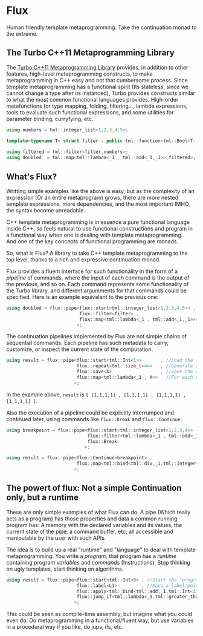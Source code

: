 Flux
====

Human friendly template metaprogramming. Take the continuation monad to the extreme.


## The Turbo C++11 Metaprogramming Library

The [Turbo C++11 Metaprogramming Library](https://github.com/Manu343726/Turbo) provides, in addition to other features, high-level metaprogramming constructs, to make metaprogramming in C++ easy and not 
that cumbersome process. Since template metaprogramming has a functional spirit (Its stateless, since we cannot change a type after its instanced), Turbo provides constructs
similar to what the most common functional languages provides: High-order metafunctions for type mapping, folding, filtering..., lambda expressions, tools to evaluate such functional expressions,
and some utilities for parameter binding, curryfying, etc.

``` cpp
using numbers = tml::integer_list<1,2,3,4,5>;

template<typename T> struct filter : public tml::function<tml::Bool<T::value % 2 == 0>> {};
    
using filtered = tml::filter<filter,numbers>;
using doubled  = tml::map<tml::lambda<_1 , tml::add<_1,_1>>,filtered>;
```

## What's Flux?

Writting simple examples like the above is easy, but as the complexity of an expression (Or an entire metaprogram) grows, there are more nested template expressions, more
dependencies, and the most important IMHO, the syntax become unreadable.

C++ template metaprogramming is in essence a pure functional language inside C++, so feels natural to use functional constructions and program in a functional way when one is dealing with template metaprogramming.  
And one of the key concepts of functional programming are monads. 

So, what is Flux? A library to take C++ template metaprogramming to the top level, thanks to a rich and expressive continuation monad. 

Flux provides a fluent interface for such functionality in the form of a *pipeline* of commands, where the input of each command is the output of the previous, and so on.
Each command represents some functionality of the Turbo library, and different argumments for that commands could be specified. Here is an example equivalent to the previous one:

``` cpp
using doubled = flux::pipe<flux::start<tml::integer_list<1,2,3,4,5>> , 
                           flux::filter<filter> ,
                           flux::map<tml::lambda<_1 , tml::add<_1,_1>>>
                          >;
```

The continuation pipelines implemented by Flux are not simple chains of sequential commands. Each pipeline has such metadata to carry, customize, or inspect the current state of the computation.

``` cpp
using result = flux::pipe<flux::start<tml::Int<1>>       , //Load the integer 1
                          flux::repeat<tml::size_t<4>>   , //Generate a list with the current value (the integer 1) repeated four times 
                          flux::save<X>                  , //Save the current value ( [1,1,1,1] ) on the variable X
                          flux::map<tml::lambda<_1 , X>>   //For each element of the current value ( [1,1,1,1] ), put the value of X
                         >;
```

In the example above, `result` is `[ [1,1,1,1] , [1,1,1,1] , [1,1,1,1] , [1,1,1,1] ]`.

Also the execution of a pipeline could be explicitly interrumped and continued later, using commands like `flux::Break` and `flux::Continue`:

``` cpp
using breakpoint = flux::pipe<flux::start<tml::integer_list<1,2,3,4>>      ,
                              flux::filter<tml::lambda<_1 , tml::odd<_1>>> ,
                              flux::Break
                             >;

using result = flux::pipe<flux::Continue<breakpoint> , 
                          flux::map<tml::bind<tml::div,_1,tml::Integer<2>>>
                         >;
```

## The powert of flux: Not a simple Continuation only, but a runtime

These are only simple examples of what Flux can do. A pipe (Which really acts as a program) has those properties and data a common running program has: A memory with the declared variables and its values, the current state of the pipe, a command buffer, etc; all accessible and manipulable by the user with such APIs. 

The idea is to build up a real "runtime" and "language" to deal with template metaprogramming. You write a *program*, that program has a *runtime* containing program *variables* and *commands* (Instructions). Stop thinking on ugly templates, start thinking on algorithms.

``` cpp
using result = flux::pipe<flux::start<tml::Int<0> , //Start the "program" with 0 as state
                          flux::label<L1>         , //Save a label pointing to the current command
                          flux::apply<tml::bind<tml::add,_1,tml::Int<1>>> , //Increment state
                          flux::jump_if<tml::lambda<_1,tml::greater_than<_1,tml::Int<5>>> , L1> //Repeat if state <= 5
                         >;
```

This could be seen as compile-time assembly, but imagine what you could even do. Do metaprogramming in a functional/fluent way, but use variables in a procedural way if you like, do jups, ifs, etc. 

